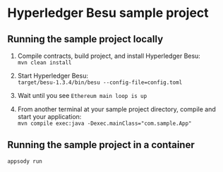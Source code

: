# Hyperledger Besu sample project

## Running the sample project locally

1. Compile contracts, build project, and install Hyperledger Besu:  
`mvn clean install`

2. Start Hyperledger Besu:  
`target/besu-1.3.4/bin/besu --config-file=config.toml`

3. Wait until you see `Ethereum main loop is up`

4. From another terminal at your sample project directory, compile and start your application:  
`mvn compile exec:java -Dexec.mainClass="com.sample.App"`

## Running the sample project in a container

`appsody run`